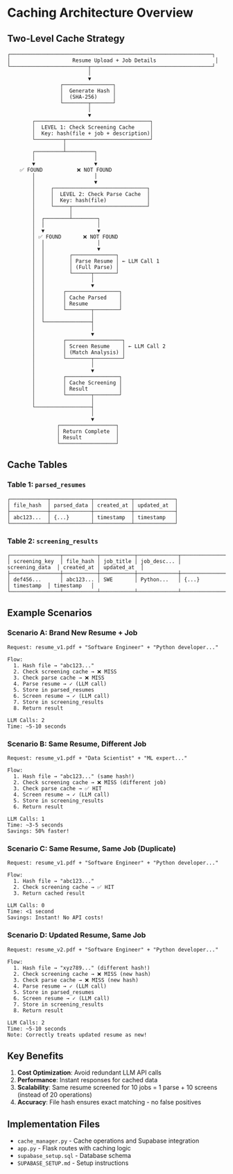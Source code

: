 # Caching Architecture Overview

## Two-Level Cache Strategy

```
┌─────────────────────────────────────────────────────────────────┐
│                    Resume Upload + Job Details                   │
└─────────────────────────┬───────────────────────────────────────┘
                          │
                          ▼
                 ┌────────────────┐
                 │  Generate Hash │
                 │  (SHA-256)     │
                 └────────┬───────┘
                          │
                          ▼
        ┌─────────────────────────────────────┐
        │  LEVEL 1: Check Screening Cache     │
        │  Key: hash(file + job + description)│
        └─────────┬───────────────────────────┘
                  │
        ┌─────────┴─────────┐
        │                   │
        ▼                   ▼
    ✅ FOUND           ❌ NOT FOUND
        │                   │
        │                   ▼
        │     ┌──────────────────────────────┐
        │     │  LEVEL 2: Check Parse Cache  │
        │     │  Key: hash(file)             │
        │     └─────┬────────────────────────┘
        │           │
        │  ┌────────┴────────┐
        │  │                 │
        │  ▼                 ▼
        │ ✅ FOUND       ❌ NOT FOUND
        │  │                 │
        │  │                 ▼
        │  │        ┌──────────────┐
        │  │        │ Parse Resume │ ← LLM Call 1
        │  │        │ (Full Parse) │
        │  │        └──────┬───────┘
        │  │               │
        │  │               ▼
        │  │      ┌─────────────────┐
        │  │      │ Cache Parsed    │
        │  │      │ Resume          │
        │  │      └────────┬────────┘
        │  │               │
        │  └───────────────┤
        │                  │
        │                  ▼
        │         ┌──────────────────┐
        │         │ Screen Resume    │ ← LLM Call 2
        │         │ (Match Analysis) │
        │         └────────┬─────────┘
        │                  │
        │                  ▼
        │         ┌─────────────────┐
        │         │ Cache Screening │
        │         │ Result          │
        │         └────────┬────────┘
        │                  │
        └──────────────────┤
                           │
                           ▼
                ┌──────────────────┐
                │ Return Complete  │
                │ Result           │
                └──────────────────┘
```

## Cache Tables

### Table 1: `parsed_resumes`
```
┌────────────┬─────────────┬────────────┬─────────────┐
│ file_hash  │ parsed_data │ created_at │ updated_at  │
├────────────┼─────────────┼────────────┼─────────────┤
│ abc123...  │ {...}       │ timestamp  │ timestamp   │
└────────────┴─────────────┴────────────┴─────────────┘
```

### Table 2: `screening_results`
```
┌────────────────┬───────────┬───────────┬─────────────┬─────────────────┬────────────┬─────────────┐
│ screening_key  │ file_hash │ job_title │ job_desc... │ screening_data  │ created_at │ updated_at  │
├────────────────┼───────────┼───────────┼─────────────┼─────────────────┼────────────┼─────────────┤
│ def456...      │ abc123... │ SWE       │ Python...   │ {...}           │ timestamp  │ timestamp   │
└────────────────┴───────────┴───────────┴─────────────┴─────────────────┴────────────┴─────────────┘
```

## Example Scenarios

### Scenario A: Brand New Resume + Job
```
Request: resume_v1.pdf + "Software Engineer" + "Python developer..."

Flow:
  1. Hash file → "abc123..."
  2. Check screening cache → ❌ MISS
  3. Check parse cache → ❌ MISS
  4. Parse resume → ✓ (LLM call)
  5. Store in parsed_resumes
  6. Screen resume → ✓ (LLM call)
  7. Store in screening_results
  8. Return result

LLM Calls: 2
Time: ~5-10 seconds
```

### Scenario B: Same Resume, Different Job
```
Request: resume_v1.pdf + "Data Scientist" + "ML expert..."

Flow:
  1. Hash file → "abc123..." (same hash!)
  2. Check screening cache → ❌ MISS (different job)
  3. Check parse cache → ✅ HIT
  4. Screen resume → ✓ (LLM call)
  5. Store in screening_results
  6. Return result

LLM Calls: 1
Time: ~3-5 seconds
Savings: 50% faster!
```

### Scenario C: Same Resume, Same Job (Duplicate)
```
Request: resume_v1.pdf + "Software Engineer" + "Python developer..."

Flow:
  1. Hash file → "abc123..."
  2. Check screening cache → ✅ HIT
  3. Return cached result

LLM Calls: 0
Time: <1 second
Savings: Instant! No API costs!
```

### Scenario D: Updated Resume, Same Job
```
Request: resume_v2.pdf + "Software Engineer" + "Python developer..."

Flow:
  1. Hash file → "xyz789..." (different hash!)
  2. Check screening cache → ❌ MISS (new hash)
  3. Check parse cache → ❌ MISS (new hash)
  4. Parse resume → ✓ (LLM call)
  5. Store in parsed_resumes
  6. Screen resume → ✓ (LLM call)
  7. Store in screening_results
  8. Return result

LLM Calls: 2
Time: ~5-10 seconds
Note: Correctly treats updated resume as new!
```

## Key Benefits

1. **Cost Optimization**: Avoid redundant LLM API calls
2. **Performance**: Instant responses for cached data
3. **Scalability**: Same resume screened for 10 jobs = 1 parse + 10 screens (instead of 20 operations)
4. **Accuracy**: File hash ensures exact matching - no false positives

## Implementation Files

- `cache_manager.py` - Cache operations and Supabase integration
- `app.py` - Flask routes with caching logic
- `supabase_setup.sql` - Database schema
- `SUPABASE_SETUP.md` - Setup instructions

